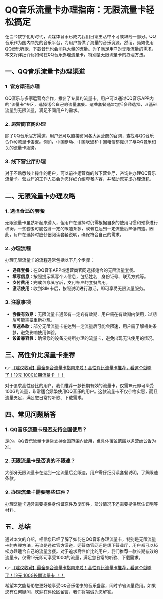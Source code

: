 # QQ音乐流量卡办理指南：无限流量卡轻松搞定

在当今数字化的时代，流媒体音乐已成为我们日常生活中不可或缺的一部分。QQ音乐作为国内领先的音乐平台，为用户提供了海量的音乐资源。然而，频繁使用QQ音乐听歌、下载音乐也会消耗大量的流量。为了满足用户对无限流量的需求，本文将详细介绍如何在QQ音乐办理流量卡，特别是无限流量卡的办理方法。

## 一、QQ音乐流量卡办理渠道

### 1. 官方渠道办理
QQ音乐与多家运营商合作，推出了专属的流量卡。用户可以通过QQ音乐APP内的“流量卡”专区，选择适合自己的流量套餐。这些套餐通常包括多种选择，从基础流量到无限流量，满足不同用户的需求。

### 2. 运营商官网办理
除了QQ音乐官方渠道，用户还可以直接访问各大运营商的官网，查找与QQ音乐合作的流量卡套餐。例如，中国移动、中国联通和中国电信都提供了与QQ音乐相关的流量卡服务。

### 3. 线下营业厅办理
对于不熟悉线上操作的用户，可以前往运营商的线下营业厅，咨询并办理QQ音乐流量卡。营业厅的工作人员会为您详细介绍套餐内容，并帮助您完成办理流程。

## 二、无限流量卡办理攻略

### 1. 选择合适的套餐
无限流量卡虽然听起来诱人，但用户在选择时仍需根据自身的使用习惯和预算进行权衡。一些套餐可能包含一定的限速条款，或者在达到一定流量后降低网速。因此，用户在选择时应仔细阅读套餐说明，确保符合自己的需求。

### 2. 办理流程
办理无限流量卡的流程通常包括以下几个步骤：
- **选择套餐**：在QQ音乐APP或运营商官网选择适合的无限流量套餐。
- **填写信息**：按照提示填写个人信息，包括姓名、身份证号、联系方式等。
- **支付费用**：完成信息填写后，支付相应的套餐费用。
- **激活使用**：收到SIM卡后，按照说明进行激活，即可享受无限流量服务。

### 3. 注意事项
- **套餐有效期**：无限流量卡通常有一定的有效期，用户需在有效期内使用，过期后可能需要重新办理。
- **限速条款**：部分无限流量卡在达到一定流量后可能会限速，用户需了解相关条款，避免影响使用体验。
- **设备兼容性**：确保您的设备支持所办理的流量卡，避免出现无法使用的情况。

## 三、高性价比流量卡推荐

👉 [【建议收藏】最全聚合流量卡指南来啦！高性价比流量卡推荐，看这个就够了！19元 100G长期流量卡 ！！](https://bit.ly/Liuliangka)

对于追求高性价比的用户，我们推荐一款长期有效的流量卡，仅需19元即可享受100G的流量，非常适合频繁使用QQ音乐的用户。这款流量卡不仅价格实惠，而且流量充足，满足您日常的听歌、下载需求。

## 四、常见问题解答

### 1. QQ音乐流量卡是否支持全国使用？
是的，QQ音乐流量卡通常支持全国范围内使用，但具体覆盖范围以运营商公告为准。

### 2. 无限流量卡是否真的不限速？
大部分无限流量卡在达到一定流量后会限速，用户需仔细阅读套餐说明，了解限速条款。

### 3. 办理流量卡需要哪些证件？
办理流量卡通常需要提供身份证原件及复印件，部分情况下还需要提供居住证明等材料。

## 五、总结

通过本文的介绍，相信您已经了解了如何在QQ音乐办理流量卡，特别是无限流量卡的办理方法。无论是通过官方渠道、运营商官网还是线下营业厅，用户都可以轻松办理适合自己的流量套餐。对于追求高性价比的用户，我们推荐一款长期有效的流量卡，仅需19元即可享受100G的流量，满足您日常的听歌、下载需求。

👉 [【建议收藏】最全聚合流量卡指南来啦！高性价比流量卡推荐，看这个就够了！19元 100G长期流量卡 ！！](https://bit.ly/Liuliangka)

希望本文能帮助您更好地享受QQ音乐带来的音乐盛宴，同时节省流量费用。如果您有任何疑问，欢迎在评论区留言，我们将竭诚为您解答。